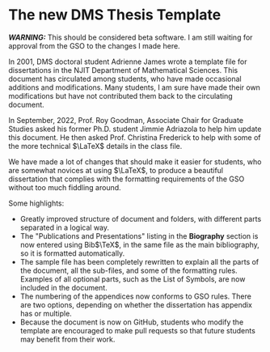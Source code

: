 # The new DMS Thesis Template

***WARNING:*** This should be considered beta software. I am still waiting for approval from the GSO to the changes I made here.

In 2001, DMS doctoral student Adrienne James wrote a template file for dissertations in the NJIT Department of Mathematical Sciences. This document has circulated among students, who have made occasional additions and modifications. Many students, I am sure have made their own modifications but have not contributed them back to the circulating document.

In September, 2022, Prof. Roy Goodman, Associate Chair for Graduate Studies asked his former Ph.D. student Jimmie Adriazola to help him update this document. He then asked Prof. Christina Frederick to help with some of the more technical $\LaTeX$ details in the class file.

We have made a lot of changes that should make it easier for students, who are somewhat novices at using $\LaTeX$, to produce a beautiful dissertation that complies with the formatting requirements of the GSO without too much fiddling around.

Some highlights:

* Greatly improved structure of document and folders, with different parts separated in a logical way.
* The "Publications and Presentations" listing in the **Biography** section is now entered using Bib$\TeX$, in the same file as the main bibliography, so it is formatted automatically.
* The sample file has been completely rewritten to explain all the parts of the document, all the sub-files, and some of the formatting rules. Examples of all optional parts, such as the List of Symbols, are now included in the document.
* The numbering of the appendices now conforms to GSO rules. There are two options, depending on whether the dissertation has appendix has or multiple.
* Because the document is now on GitHub, students who modify the template are encouraged to make pull requests so that future students may benefit from their work.